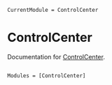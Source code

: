 ```@meta
CurrentModule = ControlCenter
```

# ControlCenter

Documentation for [ControlCenter](https://github.com/krugx/ControlCenter.jl).

```@index
```

```@autodocs
Modules = [ControlCenter]
```
